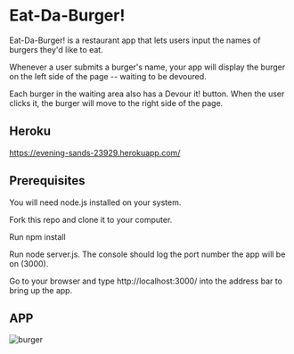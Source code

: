 # Eat-Da-Burger!
Eat-Da-Burger! is a restaurant app that lets users input the names of burgers they'd like to eat.

Whenever a user submits a burger's name, your app will display the burger on the left side of the page -- waiting to be devoured.

Each burger in the waiting area also has a Devour it! button. When the user clicks it, the burger will move to the right side of the page.

## Heroku
https://evening-sands-23929.herokuapp.com/


## Prerequisites
You will need node.js installed on your system.

Fork this repo and clone it to your computer.

Run npm install

Run node server.js. The console should log the port number the app will be on (3000).

Go to your browser and type http://localhost:3000/ into the address bar to bring up the app.


## APP
![burger](https://user-images.githubusercontent.com/30881941/36404803-9e458b8e-15b2-11e8-86bd-dd5c12c76643.jpg)
